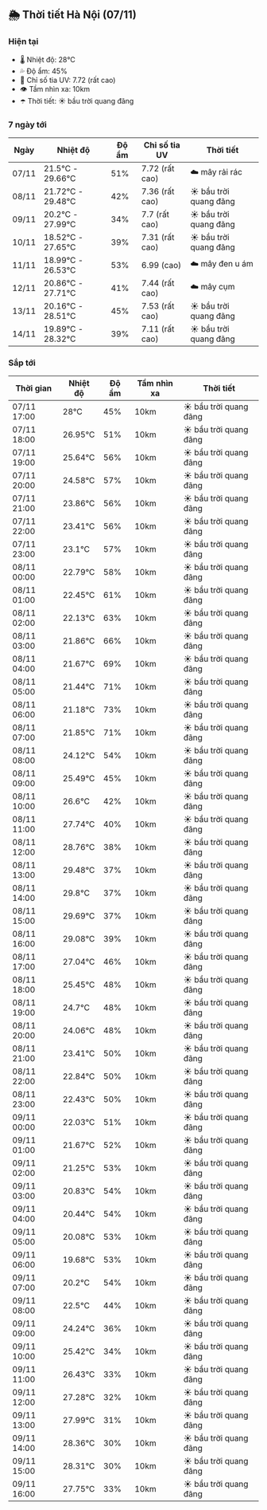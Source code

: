 ## 🌦️ Thời tiết Hà Nội (07/11)

### Hiện tại

- 🌡️ Nhiệt độ: 28℃
- 💦 Độ ẩm: 45%
- 🌟 Chỉ số tia UV: 7.72 (rất cao)
- 👁️ Tầm nhìn xa: 10km
- ☂️ Thời tiết: ☀️ bầu trời quang đãng

### 7 ngày tới

| Ngày | Nhiệt độ | Độ ẩm | Chỉ số tia UV | Thời tiết |
| --- | --- | --- | --- | --- |
| 07/11 | 21.5℃ - 29.66℃ | 51% | 7.72 (rất cao) | ☁️ mây rải rác |
| 08/11 | 21.72℃ - 29.48℃ | 42% | 7.36 (rất cao) | ☀️ bầu trời quang đãng |
| 09/11 | 20.2℃ - 27.99℃ | 34% | 7.7 (rất cao) | ☀️ bầu trời quang đãng |
| 10/11 | 18.52℃ - 27.65℃ | 39% | 7.31 (rất cao) | ☀️ bầu trời quang đãng |
| 11/11 | 18.99℃ - 26.53℃ | 53% | 6.99 (cao) | ☁️ mây đen u ám |
| 12/11 | 20.86℃ - 27.71℃ | 41% | 7.44 (rất cao) | ☁️ mây cụm |
| 13/11 | 20.16℃ - 28.51℃ | 45% | 7.53 (rất cao) | ☀️ bầu trời quang đãng |
| 14/11 | 19.89℃ - 28.32℃ | 39% | 7.11 (rất cao) | ☀️ bầu trời quang đãng |

### Sắp tới

| Thời gian | Nhiệt độ | Độ ẩm | Tầm nhìn xa | Thời tiết |
| --- | --- | --- | --- | --- |
| 07/11 17:00 | 28℃ | 45% | 10km | ☀️ bầu trời quang đãng |
| 07/11 18:00 | 26.95℃ | 51% | 10km | ☀️ bầu trời quang đãng |
| 07/11 19:00 | 25.64℃ | 56% | 10km | ☀️ bầu trời quang đãng |
| 07/11 20:00 | 24.58℃ | 57% | 10km | ☀️ bầu trời quang đãng |
| 07/11 21:00 | 23.86℃ | 56% | 10km | ☀️ bầu trời quang đãng |
| 07/11 22:00 | 23.41℃ | 56% | 10km | ☀️ bầu trời quang đãng |
| 07/11 23:00 | 23.1℃ | 57% | 10km | ☀️ bầu trời quang đãng |
| 08/11 00:00 | 22.79℃ | 58% | 10km | ☀️ bầu trời quang đãng |
| 08/11 01:00 | 22.45℃ | 61% | 10km | ☀️ bầu trời quang đãng |
| 08/11 02:00 | 22.13℃ | 63% | 10km | ☀️ bầu trời quang đãng |
| 08/11 03:00 | 21.86℃ | 66% | 10km | ☀️ bầu trời quang đãng |
| 08/11 04:00 | 21.67℃ | 69% | 10km | ☀️ bầu trời quang đãng |
| 08/11 05:00 | 21.44℃ | 71% | 10km | ☀️ bầu trời quang đãng |
| 08/11 06:00 | 21.18℃ | 73% | 10km | ☀️ bầu trời quang đãng |
| 08/11 07:00 | 21.85℃ | 71% | 10km | ☀️ bầu trời quang đãng |
| 08/11 08:00 | 24.12℃ | 54% | 10km | ☀️ bầu trời quang đãng |
| 08/11 09:00 | 25.49℃ | 45% | 10km | ☀️ bầu trời quang đãng |
| 08/11 10:00 | 26.6℃ | 42% | 10km | ☀️ bầu trời quang đãng |
| 08/11 11:00 | 27.74℃ | 40% | 10km | ☀️ bầu trời quang đãng |
| 08/11 12:00 | 28.76℃ | 38% | 10km | ☀️ bầu trời quang đãng |
| 08/11 13:00 | 29.48℃ | 37% | 10km | ☀️ bầu trời quang đãng |
| 08/11 14:00 | 29.8℃ | 37% | 10km | ☀️ bầu trời quang đãng |
| 08/11 15:00 | 29.69℃ | 37% | 10km | ☀️ bầu trời quang đãng |
| 08/11 16:00 | 29.08℃ | 39% | 10km | ☀️ bầu trời quang đãng |
| 08/11 17:00 | 27.04℃ | 46% | 10km | ☀️ bầu trời quang đãng |
| 08/11 18:00 | 25.45℃ | 48% | 10km | ☀️ bầu trời quang đãng |
| 08/11 19:00 | 24.7℃ | 48% | 10km | ☀️ bầu trời quang đãng |
| 08/11 20:00 | 24.06℃ | 48% | 10km | ☀️ bầu trời quang đãng |
| 08/11 21:00 | 23.41℃ | 50% | 10km | ☀️ bầu trời quang đãng |
| 08/11 22:00 | 22.84℃ | 50% | 10km | ☀️ bầu trời quang đãng |
| 08/11 23:00 | 22.43℃ | 50% | 10km | ☀️ bầu trời quang đãng |
| 09/11 00:00 | 22.03℃ | 51% | 10km | ☀️ bầu trời quang đãng |
| 09/11 01:00 | 21.67℃ | 52% | 10km | ☀️ bầu trời quang đãng |
| 09/11 02:00 | 21.25℃ | 53% | 10km | ☀️ bầu trời quang đãng |
| 09/11 03:00 | 20.83℃ | 54% | 10km | ☀️ bầu trời quang đãng |
| 09/11 04:00 | 20.44℃ | 54% | 10km | ☀️ bầu trời quang đãng |
| 09/11 05:00 | 20.08℃ | 53% | 10km | ☀️ bầu trời quang đãng |
| 09/11 06:00 | 19.68℃ | 53% | 10km | ☀️ bầu trời quang đãng |
| 09/11 07:00 | 20.2℃ | 54% | 10km | ☀️ bầu trời quang đãng |
| 09/11 08:00 | 22.5℃ | 44% | 10km | ☀️ bầu trời quang đãng |
| 09/11 09:00 | 24.24℃ | 36% | 10km | ☀️ bầu trời quang đãng |
| 09/11 10:00 | 25.42℃ | 34% | 10km | ☀️ bầu trời quang đãng |
| 09/11 11:00 | 26.43℃ | 33% | 10km | ☀️ bầu trời quang đãng |
| 09/11 12:00 | 27.28℃ | 32% | 10km | ☀️ bầu trời quang đãng |
| 09/11 13:00 | 27.99℃ | 31% | 10km | ☀️ bầu trời quang đãng |
| 09/11 14:00 | 28.36℃ | 30% | 10km | ☀️ bầu trời quang đãng |
| 09/11 15:00 | 28.31℃ | 30% | 10km | ☀️ bầu trời quang đãng |
| 09/11 16:00 | 27.75℃ | 33% | 10km | ☀️ bầu trời quang đãng |
